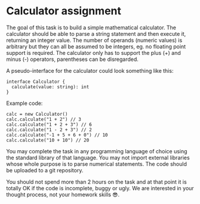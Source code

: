 # Calculator assignment
The goal of this task is to build a simple mathematical calculator. The calculator
should be able to parse a string statement and then execute it, returning an integer
value. The number of operands (numeric values) is arbitrary but they can all be
assumed to be integers, eg. no floating point support is required. The calculator
only has to support the plus (+) and minus (-) operators, parentheses can be disregarded.

A pseudo-interface for the calculator could look something like this:
```
interface Calculator {
  calculate(value: string): int
}
```

Example code:
```
calc = new Calculator()
calc.calculate("1 + 2") // 3
calc.calculate("1 + 2 + 3") // 6
calc.calculate("1 - 2 + 3") // 2
calc.calculate("-1 + 5 + 6 + 0") // 10
calc.calculate("10 + 10") // 20
```

You may complete the task in any programming language of choice using the standard
library of that language. You may not import external libraries whose whole purpose
is to parse numerical statements. The code should be uploaded to a git repository.

You should not spend more than 2 hours on the task and at that point it is totally
OK if the code is incomplete, buggy or ugly. We are interested in your thought
process, not your homework skills 😎.
